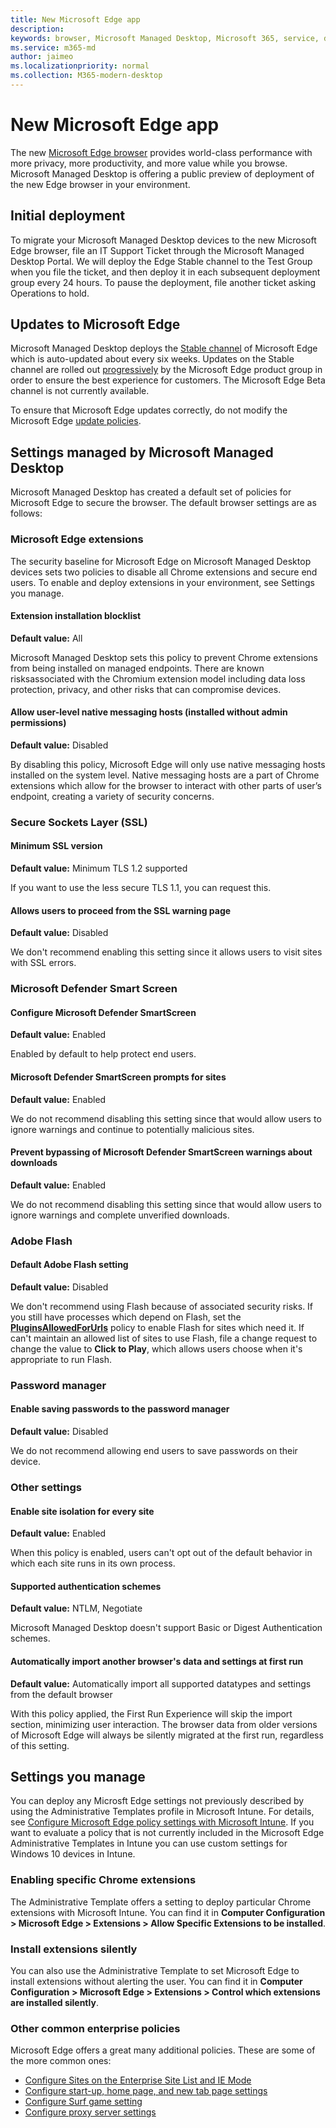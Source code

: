 ```yaml
---
title: New Microsoft Edge app
description:  
keywords: browser, Microsoft Managed Desktop, Microsoft 365, service, documentation
ms.service: m365-md
author: jaimeo
ms.localizationpriority: normal
ms.collection: M365-modern-desktop
---
```


# New Microsoft Edge app

The new [Microsoft Edge browser](https://www.microsoft.com/edge) provides world-class performance with more privacy, more productivity, and more value while you browse. Microsoft Managed Desktop is offering a public preview of deployment of the new Edge browser in your environment.

## Initial deployment

To migrate your Microsoft Managed Desktop devices to the new Microsoft Edge browser, file an IT Support Ticket through the Microsoft Managed Desktop Portal. We will deploy the Edge Stable channel to the Test Group when you file the ticket, and then deploy it in each subsequent deployment group every 24 hours. To pause the deployment, file another ticket asking Operations to hold.

## Updates to Microsoft Edge

Microsoft Managed Desktop deploys the [Stable channel](https://docs.microsoft.com/deployedge/microsoft-edge-channels#stable-channel) of Microsoft Edge which is auto-updated about every six weeks. Updates on the Stable channel are rolled out [progressively](https://docs.microsoft.com/deployedge/microsoft-edge-update-progressive-rollout) by the Microsoft Edge product group in order to ensure the best experience for customers. The Microsoft Edge Beta channel is not currently available.

To ensure that Microsoft Edge updates correctly, do not modify the Microsoft Edge [update policies](https://docs.microsoft.com/deployedge/microsoft-edge-update-policies).

## Settings managed by Microsoft Managed Desktop

Microsoft Managed Desktop has created a default set of policies for Microsoft Edge to secure the browser. The default browser settings are as follows:

### Microsoft Edge extensions

The security baseline for Microsoft Edge on Microsoft Managed Desktop devices sets two policies to disable all Chrome extensions and secure end users. To enable and deploy extensions in your environment, see Settings you manage. 

#### Extension installation blocklist
**Default value:** All

Microsoft Managed Desktop sets this policy to prevent Chrome extensions from being installed on managed endpoints. There are known risksassociated with the Chromium extension model including data loss protection, privacy, and other risks that can compromise devices. 

#### Allow user-level native messaging hosts (installed without admin permissions)

**Default value:** Disabled

By disabling this policy, Microsoft Edge will only use native messaging hosts installed on the system level. Native messaging hosts are a part of Chrome extensions which allow for the browser to interact with other parts of user’s endpoint, creating a variety of security concerns.  

### Secure Sockets Layer (SSL)

#### Minimum SSL version

**Default value:** Minimum TLS 1.2 supported

If you want to use the less secure TLS 1.1, you can request this.

#### Allows users to proceed from the SSL warning page

**Default value:** Disabled

We don't recommend enabling this setting since it allows users to visit sites with SSL errors.

### Microsoft Defender Smart Screen

#### Configure Microsoft Defender SmartScreen

**Default value:** Enabled

Enabled by default to help protect end users.

#### Microsoft Defender SmartScreen prompts for sites

**Default value:** Enabled

We do not recommend disabling this setting since that would allow users to ignore warnings and continue to potentially malicious sites.

#### Prevent bypassing of Microsoft Defender SmartScreen warnings about downloads

**Default value:** Enabled

We do not recommend disabling this setting since that would allow users to ignore warnings and complete unverified downloads.

### Adobe Flash

#### Default Adobe Flash setting

**Default value:** Disabled

We don't recommend using Flash because of associated security risks. If you still have processes which depend on Flash, set the **[PluginsAllowedForUrls](https://docs.microsoft.com/deployedge/microsoft-edge-policies#pluginsallowedforurls)** policy to enable Flash for sites which need it. If can't maintain an allowed list of sites to use Flash, file a change request to change the value to **Click to Play**, which allows users choose when it's appropriate to run Flash.

### Password manager

#### Enable saving passwords to the password manager

**Default value:** Disabled

We do not recommend allowing end users to save passwords on their device.

### Other settings

#### Enable site isolation for every site

**Default value:** Enabled

When this policy is enabled, users can't opt out of the default behavior in which each site runs in its own process.

#### Supported authentication schemes

**Default value:** NTLM, Negotiate

Microsoft Managed Desktop doesn't support Basic or Digest Authentication schemes.

#### Automatically import another browser's data and settings at first run

**Default value:** Automatically import all supported datatypes and settings from the default browser 

With this policy applied, the First Run Experience will skip the import section, minimizing user interaction. The browser data from older versions of Microsoft Edge will always be silently migrated at the first run, regardless of this setting. 


## Settings you manage

You can deploy any Microsft Edge settings not previously described by using the Administrative Templates profile in Microsoft Intune. For details, see [Configure Microsoft Edge policy settings with Microsoft Intune](https://docs.microsoft.com/deployedge/configure-edge-with-intune). If you want to evaluate a policy that is not currently included in the Microsoft Edge Administrative Templates in Intune you can use custom settings for Windows 10 devices in Intune.

### Enabling specific Chrome extensions

The Administrative Template offers a setting to deploy particular Chrome extensions with Microsoft Intune. You can find it in **Computer Configuration > Microsoft Edge > Extensions > Allow Specific Extensions to be installed**.

### Install extensions silently

You can also use the Administrative Template to set Microsoft Edge to install extensions without alerting the user. You can find it in **Computer Configuration > Microsoft Edge > Extensions > Control which extensions are installed silently**.

### Other common enterprise policies

Microsoft Edge offers a great many additional policies. These are some of the more common ones:
 
- [Configure Sites on the Enterprise Site List and IE Mode](https://docs.microsoft.com/deployedge/edge-ie-mode-sitelist)
- [Configure start-up, home page, and new tab page settings](https://docs.microsoft.com/deployedge/microsoft-edge-policies#startup-home-page-and-new-tab-page)
- [Configure Surf game setting](https://docs.microsoft.com/deployedge/microsoft-edge-policies#allowsurfgame)
- [Configure proxy server settings](https://docs.microsoft.com/deployedge/microsoft-edge-policies#proxy-server)


